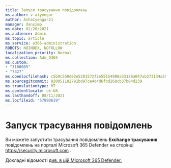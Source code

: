 ```yaml
---
title: Запуск трасування повідомлень
ms.author: v-aiyengar
author: AshaIyengar21
manager: dansimp
ms.date: 02/26/2021
ms.audience: Admin
ms.topic: article
ms.service: o365-administration
ROBOTS: NOINDEX, NOFOLLOW
localization_priority: Normal
ms.collection: Adm_O365
ms.custom:
- "3100005"
- "7327"
ms.openlocfilehash: c5b9c550d02e5201572f2e55154988a33128a047ab373134a59188f6ab59820b
ms.sourcegitcommit: 920051182781bd97ce4d4d6fbd268cb37b84d239
ms.translationtype: MT
ms.contentlocale: uk-UA
ms.lasthandoff: 08/11/2021
ms.locfileid: "57890619"
---
```

# <a name="run-a-message-trace"></a>Запуск трасування повідомлень

Ви можете запустити трасування повідомлень **Exchange трасування** повідомлень на порталі Microsoft 365 Defender на сторінці <https://security.microsoft.com> .

Докладні відомості [див. в цій Microsoft 365 Defender.](https://docs.microsoft.com/microsoft-365/security/office-365-security/message-trace-scc)
